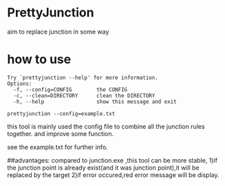 PrettyJunction
==============

aim to replace junction in some way



how to use
================

```
Try `prettyjunction --help' for more information.
Options:
  -f, --config=CONFIG        the CONFIG
  -c, --clean=DIRECTORY      clean the DIRECTORY
  -h, --help                 show this message and exit
```


```prettyjunction --config=example.txt```

this tool is mainly used the config file to combine all the junction rules together.
and improve some function.

see the example.txt for further info.


##advantages:
compared to junction.exe ,this tool can be more stable,
1)if the junction point is already exist(and it was junction point),it will be replaced by the target
2)if error occured,red error message will be display.
